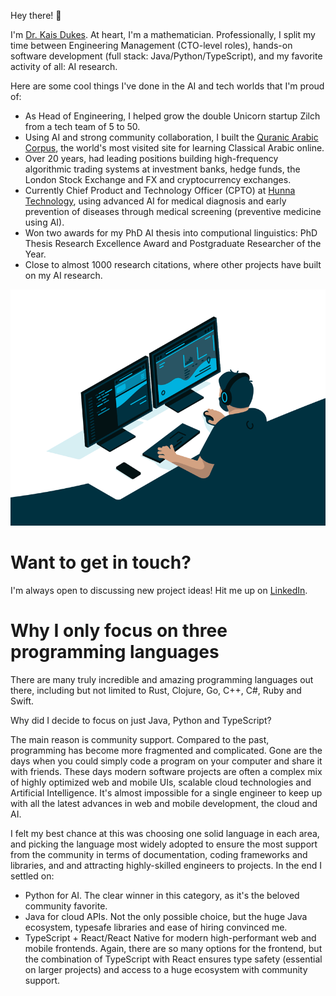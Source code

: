 Hey there! 👋

I'm [Dr. Kais Dukes](https://github.com/kaisdukes). At heart, I'm a mathematician. Professionally, I split my time between Engineering Management (CTO-level roles), hands-on software development (full stack: Java/Python/TypeScript), and my favorite activity of all: AI research.

Here are some cool things I've done in the AI and tech worlds that I'm proud of:

* As Head of Engineering, I helped grow the double Unicorn startup Zilch from a tech team of 5 to 50.
* Using AI and strong community collaboration, I built the [Quranic Arabic Corpus](https://corpus.quran.com), the world's most visited site for learning Classical Arabic online.
* Over 20 years, had leading positions building high-frequency algorithmic trading systems at investment banks, hedge funds, the London Stock Exchange and FX and cryptocurrency exchanges.
* Currently Chief Product and Technology Officer (CPTO) at [Hunna Technology](https://hunna.app), using advanced AI for medical diagnosis and early prevention of diseases through medical screening (preventive medicine using AI).
* Won two awards for my PhD AI thesis into computional linguistics: PhD Thesis Research Excellence Award and Postgraduate Researcher of the Year.
* Close to almost 1000 research citations, where other projects have built on my AI research.

![](https://github.com/kaisdukes/kaisdukes/blob/main/coding.gif)

# Want to get in touch?

I'm always open to discussing new project ideas! Hit me up on [LinkedIn](https://www.linkedin.com/in/kaisdukes).

# Why I only focus on three programming languages

There are many truly incredible and amazing programming languages out there, including but not limited to Rust, Clojure, Go, C++, C#, Ruby and Swift.

Why did I decide to focus on just Java, Python and TypeScript?

The main reason is community support. Compared to the past, programming has become more fragmented and complicated. Gone are the days when you could simply code a program on your computer and share it with friends. These days modern software projects are often a complex mix of highly optimized web and mobile UIs, scalable cloud technologies and Artificial Intelligence. It's almost impossible for a single engineer to keep up with all the latest advances in web and mobile development, the cloud and AI.

I felt my best chance at this was choosing one solid language in each area, and picking the language most widely adopted to ensure the most support from the community in terms of documentation, coding frameworks and libraries, and and attracting highly-skilled engineers to projects. In the end I settled on:

* Python for AI. The clear winner in this category, as it's the beloved community favorite.
* Java for cloud APIs. Not the only possible choice, but the huge Java ecosystem, typesafe libraries and ease of hiring convinced me.
* TypeScript + React/React Native for modern high-performant web and mobile frontends. Again, there are so many options for the frontend, but the combination of TypeScript with React ensures type safety (essential on larger projects) and access to a huge ecosystem with community support.